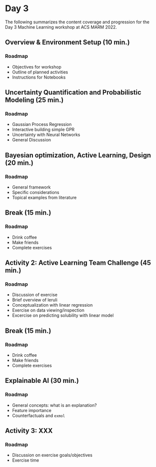 # Day 3 
The following summarizes the content coverage and progression for the Day 3 Machine Learning workshop at ACS MARM 2022.

## Overview & Environment Setup (10 min.)

### Roadmap
+ Objectives for workshop
+ Outline of planned activities
+ Instructions for Notebooks

## Uncertainty Quantification and Probabilistic Modeling (25 min.)
### Roadmap
+ Gaussian Process Regression
+ Interactive building simple GPR
+ Uncertainty with Neural Networks
+ General Discussion

## Bayesian optimization, Active Learning, Design (20 min.)
### Roadmap
+ General framework
+ Specific considerations
+ Topical examples from literature 

## Break (15 min.)
### Roadmap
+ Drink coffee
+ Make friends
+ Complete exercises

## Activity 2: Active Learning Team Challenge (45 min.)
### Roadmap
+ Discussion of exercise
+ Brief overview of leruli
+ Conceptualization with linear regression
+ Exercise on data viewing/inspection
+ Excercise on predicting solubility with linear model

## Break (15 min.)
### Roadmap
+ Drink coffee
+ Make friends
+ Complete exercises

## Explainable AI (30 min.)
### Roadmap
+ General concepts: what is an explanation?
+ Feature importance
+ Counterfactuals and `exmol`


## Activity 3: XXX
### Roadmap
+ Discussion on exercise goals/objectives
+ Exercise time

